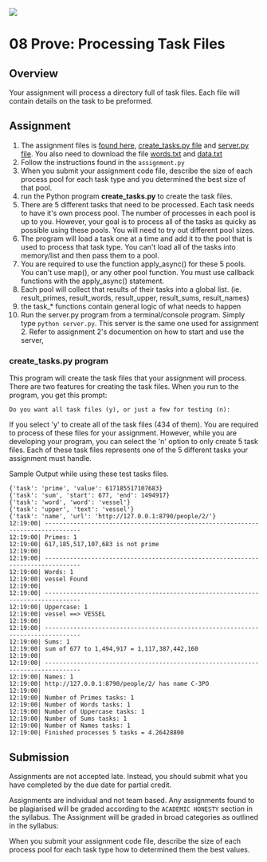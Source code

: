![](../site/banner.png)

# 08 Prove: Processing Task Files

## Overview

Your assignment will process a directory full of task files.  Each file will contain details on the task to be preformed.

## Assignment

1. The assignment files is [found here](assignment/assignment.py), [create_tasks.py file](assignment/create_tasks.py) and [server.py file](assignment/server.py).  You also need to download the file [words.txt](assignment/words.txt) and [data.txt](assignment/data.txt)
1. Follow the instructions found in the `assignment.py`
1. When you submit your assignment code file, describe the size of each process pool for each task type and you determined the best size of that pool.
1. run the Python program **create_tasks.py** to create the task files.
1. There are 5 different tasks that need to be processed.  Each task needs to  have it's own process pool.  The number of processes in each pool is up to you.  However, your goal is to process all of the tasks as quicky as possible using these pools.  You will need to try out different pool sizes.
1. The program will load a task one at a time and add it to the pool that is used to process that task type.  You can't load all of the tasks into memory/list and then pass them to a pool.
1. You are required to use the function apply_async() for these 5 pools. You can't use map(), or any other pool function.  You must use callback functions with the apply_async() statement.
1. Each pool will collect that results of their tasks into a global list. (ie. result_primes, result_words, result_upper, result_sums, result_names)
1. the task_* functions contain general logic of what needs to happen
1. Run the server.py program from a terminal/console program.  Simply type `python server.py`.  This server is the same one used for assignment 2.  Refer to assignment 2's documention on how to start and use the server,

### create_tasks.py program

This program will create the task files that your assignment will process.  There are two features for creating the task files.  When you run to the program, you get this prompt:

```
Do you want all task files (y), or just a few for testing (n): 
```

If you select 'y' to create all of the task files (434 of them).  You are required to process of these files for your assignment.  However, while you are developing your program, you can select the 'n' option to only create 5 task files.  Each of these task files represents one of the 5 different tasks your assignment must handle.

Sample Output while using these test tasks files.

```
{'task': 'prime', 'value': 617185517107683}
{'task': 'sum', 'start': 677, 'end': 1494917}
{'task': 'word', 'word': 'vessel'}
{'task': 'upper', 'text': 'vessel'}
{'task': 'name', 'url': 'http://127.0.0.1:8790/people/2/'}
12:19:00| --------------------------------------------------------------------------------
12:19:00| Primes: 1
12:19:00| 617,185,517,107,683 is not prime
12:19:00|  
12:19:00| --------------------------------------------------------------------------------
12:19:00| Words: 1
12:19:00| vessel Found
12:19:00|
12:19:00| --------------------------------------------------------------------------------
12:19:00| Uppercase: 1
12:19:00| vessel ==> VESSEL
12:19:00|
12:19:00| --------------------------------------------------------------------------------
12:19:00| Sums: 1
12:19:00| sum of 677 to 1,494,917 = 1,117,387,442,160
12:19:00|
12:19:00| --------------------------------------------------------------------------------
12:19:00| Names: 1
12:19:00| http://127.0.0.1:8790/people/2/ has name C-3PO
12:19:00|
12:19:00| Number of Primes tasks: 1
12:19:00| Number of Words tasks: 1
12:19:00| Number of Uppercase tasks: 1
12:19:00| Number of Sums tasks: 1
12:19:00| Number of Names tasks: 1
12:19:00| Finished processes 5 tasks = 4.26428800
```

## Submission

Assignments are not accepted late. Instead, you should submit what you have completed by the due date for partial credit. 

Assignments are individual and not team based.  Any assignments found to be  plagiarised will be graded according to the `ACADEMIC HONESTY` section in the syllabus. The Assignment will be graded in broad categories as outlined in the syllabus:

When you submit your assignment code file, describe the size of each process pool for each task type how to determined them the best values.

